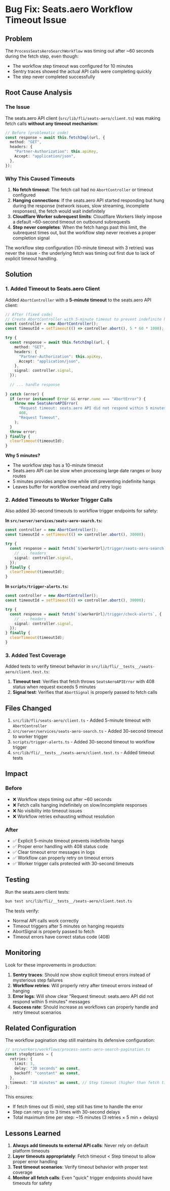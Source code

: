 # Bug Fix: Seats.aero Workflow Timeout Issue

## Problem

The `ProcessSeatsAeroSearchWorkflow` was timing out after ~60 seconds during the fetch step, even though:
- The workflow step timeout was configured for 10 minutes
- Sentry traces showed the actual API calls were completing quickly
- The step never completed successfully

## Root Cause Analysis

### The Issue

The seats.aero API client (`src/lib/fli/seats-aero/client.ts`) was making fetch calls **without any timeout mechanism**:

```typescript
// Before (problematic code)
const response = await this.fetchImpl(url, {
  method: "GET",
  headers: {
    "Partner-Authorization": this.apiKey,
    Accept: "application/json",
  },
});
```

### Why This Caused Timeouts

1. **No fetch timeout**: The fetch call had no `AbortController` or timeout configured
2. **Hanging connections**: If the seats.aero API started responding but hung during the response (network issues, slow streaming, incomplete responses), the fetch would wait indefinitely
3. **Cloudflare Worker subrequest limits**: Cloudflare Workers likely impose a default ~60-second timeout on outbound subrequests
4. **Step never completes**: When the fetch hangs past this limit, the subrequest times out, but the workflow step never receives a proper completion signal

The workflow step configuration (10-minute timeout with 3 retries) was never the issue - the underlying fetch was timing out first due to lack of explicit timeout handling.

## Solution

### 1. Added Timeout to Seats.aero Client

Added `AbortController` with a **5-minute timeout** to the seats.aero API client:

```typescript
// After (fixed code)
// Create AbortController with 5-minute timeout to prevent indefinite hangs
const controller = new AbortController();
const timeoutId = setTimeout(() => controller.abort(), 5 * 60 * 1000);

try {
  const response = await this.fetchImpl(url, {
    method: "GET",
    headers: {
      "Partner-Authorization": this.apiKey,
      Accept: "application/json",
    },
    signal: controller.signal,
  });
  
  // ... handle response
  
} catch (error) {
  if (error instanceof Error && error.name === "AbortError") {
    throw new SeatsAeroAPIError(
      "Request timeout: seats.aero API did not respond within 5 minutes",
      408,
      "Request Timeout",
    );
  }
  throw error;
} finally {
  clearTimeout(timeoutId);
}
```

**Why 5 minutes?**
- The workflow step has a 10-minute timeout
- Seats.aero API can be slow when processing large date ranges or busy routes
- 5 minutes provides ample time while still preventing indefinite hangs
- Leaves buffer for workflow overhead and retry logic

### 2. Added Timeouts to Worker Trigger Calls

Also added 30-second timeouts to workflow trigger endpoints for safety:

**In `src/server/services/seats-aero-search.ts`:**
```typescript
const controller = new AbortController();
const timeoutId = setTimeout(() => controller.abort(), 30000);

try {
  const response = await fetch(`${workerUrl}/trigger/seats-aero-search`, {
    // ... headers
    signal: controller.signal,
  });
} finally {
  clearTimeout(timeoutId);
}
```

**In `scripts/trigger-alerts.ts`:**
```typescript
const controller = new AbortController();
const timeoutId = setTimeout(() => controller.abort(), 30000);

try {
  const response = await fetch(`${workerUrl}/trigger/check-alerts`, {
    // ... headers
    signal: controller.signal,
  });
} finally {
  clearTimeout(timeoutId);
}
```

### 3. Added Test Coverage

Added tests to verify timeout behavior in `src/lib/fli/__tests__/seats-aero/client.test.ts`:

1. **Timeout test**: Verifies that fetch throws `SeatsAeroAPIError` with 408 status when request exceeds 5 minutes
2. **Signal test**: Verifies that `AbortSignal` is properly passed to fetch calls

## Files Changed

1. `src/lib/fli/seats-aero/client.ts` - Added 5-minute timeout with `AbortController`
2. `src/server/services/seats-aero-search.ts` - Added 30-second timeout to worker trigger
3. `scripts/trigger-alerts.ts` - Added 30-second timeout to workflow trigger
4. `src/lib/fli/__tests__/seats-aero/client.test.ts` - Added timeout tests

## Impact

### Before
- ❌ Workflow steps timing out after ~60 seconds
- ❌ Fetch calls hanging indefinitely on slow/incomplete responses
- ❌ No visibility into timeout issues
- ❌ Workflow retries exhausting without resolution

### After
- ✅ Explicit 5-minute timeout prevents indefinite hangs
- ✅ Proper error handling with 408 status code
- ✅ Clear timeout error messages in logs
- ✅ Workflow can properly retry on timeout errors
- ✅ Worker trigger calls protected with 30-second timeouts

## Testing

Run the seats.aero client tests:
```bash
bun test src/lib/fli/__tests__/seats-aero/client.test.ts
```

The tests verify:
- Normal API calls work correctly
- Timeout triggers after 5 minutes on hanging requests
- AbortSignal is properly passed to fetch
- Timeout errors have correct status code (408)

## Monitoring

Look for these improvements in production:

1. **Sentry traces**: Should now show explicit timeout errors instead of mysterious step failures
2. **Workflow retries**: Will properly retry after timeout errors instead of hanging
3. **Error logs**: Will show clear "Request timeout: seats.aero API did not respond within 5 minutes" messages
4. **Success rate**: Should increase as workflows can properly handle and retry timeout scenarios

## Related Configuration

The workflow pagination step still maintains its defensive configuration:

```typescript
// src/workers/workflows/process-seats-aero-search-pagination.ts
const stepOptions = {
  retries: {
    limit: 3,
    delay: "30 seconds" as const,
    backoff: "constant" as const,
  },
  timeout: "10 minutes" as const, // Step timeout (higher than fetch timeout)
};
```

This ensures:
- If fetch times out (5 min), step still has time to handle the error
- Step can retry up to 3 times with 30-second delays
- Total maximum time per step: ~15 minutes (3 retries × 5 min + delays)

## Lessons Learned

1. **Always add timeouts to external API calls**: Never rely on default platform timeouts
2. **Layer timeouts appropriately**: Fetch timeout < Step timeout to allow proper error handling
3. **Test timeout scenarios**: Verify timeout behavior with proper test coverage
4. **Monitor all fetch calls**: Even "quick" trigger endpoints should have timeouts for safety

